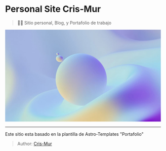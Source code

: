 # Personal Site Cris-Mur



> 🧑‍🚀 Sitio personal, Blog, y Portafolio de trabajo

![portfolio](./assets/work/stock-3.jpg)


----
Este sitio esta basado en la plantilla de Astro-Templates "Portafolio"

> Author: [Cris-Mur](https://github.com/cris-mur)